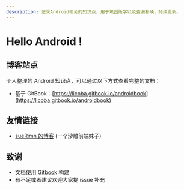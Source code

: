 ```yaml
---
description: 记录Android相关的知识点，用于巩固所学以及查漏补缺，持续更新。
---
```


# Hello Android !

## 博客站点

个人整理的 Android 知识点，可以通过以下方式查看完整的文档：

* 基于 GitBook：[https://licoba.gitbook.io/androidbook](https://licoba.gitbook.io/androidbook)

## 友情链接

* [sueRimn 的博客](https://suerimn-1.gitbook.io/suerimn-s-blog/) \(一个沙雕前端妹子\)

## 致谢

* 文档使用 [Gitbook](https://gitbook.com) 构建
* 有不足或者建议欢迎大家提 issue 补充

